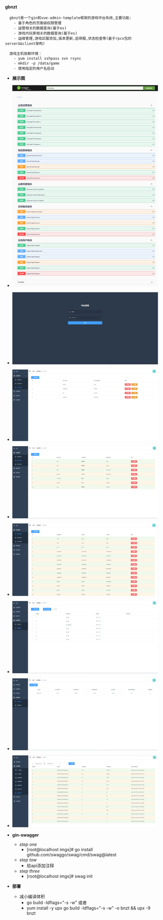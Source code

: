 #### gbnzt


```
  gbnzt是一个gin和vue-admin-template框架的游戏中台系统,主要功能:
    - 基于角色的页面级权限管理
    - 运营相关的数据查询(基于es)
    - 游戏内玩家相关的数据查询(基于es)
    - 运维管理,游戏区服添加,版本更新,启停服,状态检查等(基于rpcx包的server&&client架构)

  游戏主机依赖环境：
    - yum install sshpass svn rsync
    - mkdir -p /data/game
    - 使用指定的用户名启动
```


* **展示图**
* ![alt text](imgs/interface.png)
* ![alt text](imgs/login.png)
* ![alt text](imgs/user.png)
* ![alt text](imgs/role.png)
* ![alt text](imgs/menu.png)
* ![alt text](imgs/zone.png)
* ![alt text](imgs/host.png)
* ![alt text](imgs/recharge.png)
* **gin-swagger**
  * *step one*
    * [root@localhost imgs]# go install github.com/swaggo/swag/cmd/swag@latest
  * *step tow*
    * 给api添加注释
  * *step three*
    * [root@localhost imgs]# swag init


* **部署**
  * 减小编译体积
    - go build -ldflags="-s -w" 或者
    - yum install -y upx
    go build -ldflags="-s -w" -o bnzt && upx -9 bnzt
